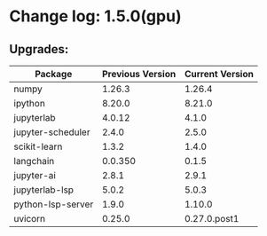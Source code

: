 # Change log: 1.5.0(gpu)

## Upgrades: 

Package | Previous Version | Current Version
---|---|---
numpy|1.26.3|1.26.4
ipython|8.20.0|8.21.0
jupyterlab|4.0.12|4.1.0
jupyter-scheduler|2.4.0|2.5.0
scikit-learn|1.3.2|1.4.0
langchain|0.0.350|0.1.5
jupyter-ai|2.8.1|2.9.1
jupyterlab-lsp|5.0.2|5.0.3
python-lsp-server|1.9.0|1.10.0
uvicorn|0.25.0|0.27.0.post1
